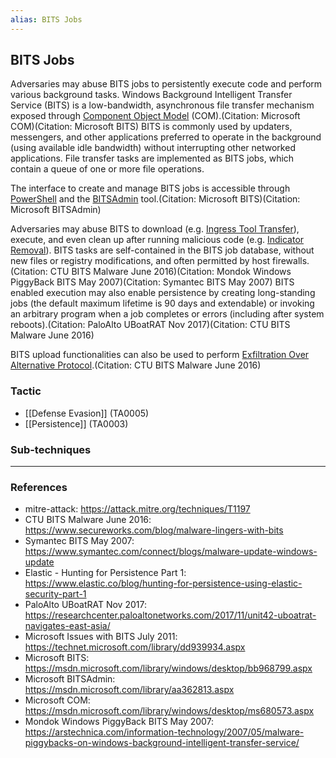 ```yaml
---
alias: BITS Jobs
---
```


## BITS Jobs

Adversaries may abuse BITS jobs to persistently execute code and perform various background tasks. Windows Background Intelligent Transfer Service (BITS) is a low-bandwidth, asynchronous file transfer mechanism exposed through [Component Object Model](https://attack.mitre.org/techniques/T1559/001) (COM).(Citation: Microsoft COM)(Citation: Microsoft BITS) BITS is commonly used by updaters, messengers, and other applications preferred to operate in the background (using available idle bandwidth) without interrupting other networked applications. File transfer tasks are implemented as BITS jobs, which contain a queue of one or more file operations.

The interface to create and manage BITS jobs is accessible through [PowerShell](https://attack.mitre.org/techniques/T1059/001) and the [BITSAdmin](https://attack.mitre.org/software/S0190) tool.(Citation: Microsoft BITS)(Citation: Microsoft BITSAdmin)

Adversaries may abuse BITS to download (e.g. [Ingress Tool Transfer](https://attack.mitre.org/techniques/T1105)), execute, and even clean up after running malicious code (e.g. [Indicator Removal](https://attack.mitre.org/techniques/T1070)). BITS tasks are self-contained in the BITS job database, without new files or registry modifications, and often permitted by host firewalls.(Citation: CTU BITS Malware June 2016)(Citation: Mondok Windows PiggyBack BITS May 2007)(Citation: Symantec BITS May 2007) BITS enabled execution may also enable persistence by creating long-standing jobs (the default maximum lifetime is 90 days and extendable) or invoking an arbitrary program when a job completes or errors (including after system reboots).(Citation: PaloAlto UBoatRAT Nov 2017)(Citation: CTU BITS Malware June 2016)

BITS upload functionalities can also be used to perform [Exfiltration Over Alternative Protocol](https://attack.mitre.org/techniques/T1048).(Citation: CTU BITS Malware June 2016)


### Tactic

- [[Defense Evasion]] (TA0005)
- [[Persistence]] (TA0003)

### Sub-techniques


---
### References

- mitre-attack: https://attack.mitre.org/techniques/T1197
- CTU BITS Malware June 2016: https://www.secureworks.com/blog/malware-lingers-with-bits
- Symantec BITS May 2007: https://www.symantec.com/connect/blogs/malware-update-windows-update
- Elastic - Hunting for Persistence Part 1: https://www.elastic.co/blog/hunting-for-persistence-using-elastic-security-part-1
- PaloAlto UBoatRAT Nov 2017: https://researchcenter.paloaltonetworks.com/2017/11/unit42-uboatrat-navigates-east-asia/
- Microsoft Issues with BITS July 2011: https://technet.microsoft.com/library/dd939934.aspx
- Microsoft BITS: https://msdn.microsoft.com/library/windows/desktop/bb968799.aspx
- Microsoft BITSAdmin: https://msdn.microsoft.com/library/aa362813.aspx
- Microsoft COM: https://msdn.microsoft.com/library/windows/desktop/ms680573.aspx
- Mondok Windows PiggyBack BITS May 2007: https://arstechnica.com/information-technology/2007/05/malware-piggybacks-on-windows-background-intelligent-transfer-service/
